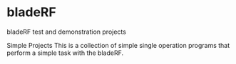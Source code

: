 bladeRF
=======

bladeRF test and demonstration projects


Simple Projects
    This is a collection of simple single operation programs that perform a simple task with the bladeRF.


